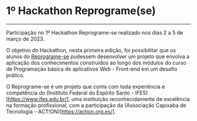 # 1º Hackathon Reprograme(se)
---
Participação no 1º Hackathon Reprograme-se realizado nos dias 2 a 5 de março de 2023.

O objetivo do Hackathon, nesta primeira edição, foi possibilitar que os alunos do
[Reprograme-se](https://reprograme-se.org.br/) pudessem desenvolver um projeto que envolva a aplicação dos conhecimentos
construídos ao longo dos módulos do curso de Programação básica de aplicativos Web -
Front-end em um desafio prático.

O Reprograme-se  é um projeto que conta com toda experiência e competência do (Instituto Federal do Espírito Santo - IFES)[https://www.ifes.edu.br/], uma instituição reconhecidamente de excelência na formação profissional, com  a participação da (Associação Capixaba de Tecnologia – ACT!ON)[https://action.org.es/]. 


